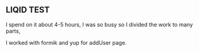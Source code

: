 ## LIQID  TEST

I spend on it about 4-5 hours, I was so busy so I divided the work to many parts, 

I worked with formik and yup for addUser page.

